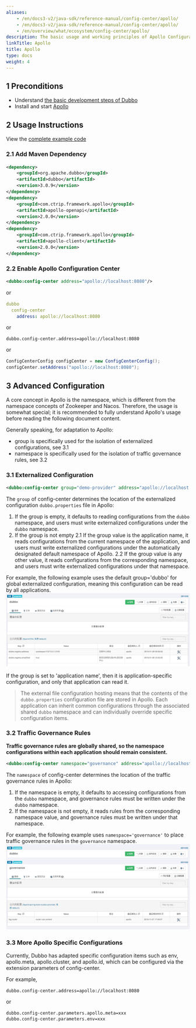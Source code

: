 ```yaml
---
aliases:
    - /en/docs3-v2/java-sdk/reference-manual/config-center/apollo/
    - /en/docs3-v2/java-sdk/reference-manual/config-center/apollo/
    - /en/overview/what/ecosystem/config-center/apollo/
description: The basic usage and working principles of Apollo Configuration Center.
linkTitle: Apollo
title: Apollo
type: docs
weight: 4
---
```


## 1 Preconditions
* Understand [the basic development steps of Dubbo](../../../quick-start/spring-boot/)
* Install and start [Apollo](https://www.apolloconfig.com/#/zh/README)

## 2 Usage Instructions
View the [complete example code](https://github.com/apache/dubbo-samples/tree/master/3-extensions/configcenter/dubbo-samples-configcenter-apollo)

### 2.1 Add Maven Dependency

```xml
<dependency>
    <groupId>org.apache.dubbo</groupId>
    <artifactId>dubbo</artifactId>
    <version>3.0.9</version>
</dependency>
<dependency>
    <groupId>com.ctrip.framework.apollo</groupId>
    <artifactId>apollo-openapi</artifactId>
    <version>2.0.0</version>
</dependency>
<dependency>
    <groupId>com.ctrip.framework.apollo</groupId>
    <artifactId>apollo-client</artifactId>
    <version>2.0.0</version>
</dependency>
```

### 2.2 Enable Apollo Configuration Center
```xml
<dubbo:config-center address="apollo://localhost:8080"/>
```

or

```yaml
dubbo
  config-center
    address: apollo://localhost:8080
```

or

```properties
dubbo.config-center.address=apollo://localhost:8080
```

or

```java
ConfigCenterConfig configCenter = new ConfigCenterConfig();
configCenter.setAddress("apollo://localhost:8080");
```

## 3 Advanced Configuration
A core concept in Apollo is the namespace, which is different from the namespace concepts of Zookeeper and Nacos. Therefore, the usage is somewhat special; it is recommended to fully understand Apollo's usage before reading the following document content.

Generally speaking, for adaptation to Apollo:
* group is specifically used for the isolation of externalized configurations, see 3.1
* namespace is specifically used for the isolation of traffic governance rules, see 3.2

### 3.1 Externalized Configuration

```xml
<dubbo:config-center group="demo-provider" address="apollo://localhost:8080"/>
```

The `group` of config-center determines the location of the externalized configuration `dubbo.properties` file in Apollo:
1. If the group is empty, it defaults to reading configurations from the `dubbo` namespace, and users must write externalized configurations under the `dubbo` namespace.
2. If the group is not empty
  2.1 If the group value is the application name, it reads configurations from the current namespace of the application, and users must write externalized configurations under the automatically designated default namespace of Apollo.
  2.2 If the group value is any other value, it reads configurations from the corresponding namespace, and users must write externalized configurations under that namespace.

For example, the following example uses the default group='dubbo' for global externalized configuration, meaning this configuration can be read by all applications.
![apollo-configcenter-dubbo.png](/imgs/user/apollo-configcenter-dubbo.png)

If the group is set to 'application name', then it is application-specific configuration, and only that application can read it.

> The external file configuration hosting means that the contents of the `dubbo.properties` configuration file are stored in Apollo. Each application can inherit common configurations through the associated shared `dubbo` namespace and can individually override specific configuration items.

### 3.2 Traffic Governance Rules
**Traffic governance rules are globally shared, so the namespace configurations within each application should remain consistent.**

```xml
<dubbo:config-center namespace="governance" address="apollo://localhost:8080"/>
```

The `namespace` of config-center determines the location of the traffic governance rules in Apollo:
1. If the namespace is empty, it defaults to accessing configurations from the `dubbo` namespace, and governance rules must be written under the `dubbo` namespace.
2. If the namespace is not empty, it reads rules from the corresponding namespace value, and governance rules must be written under that namespace.

For example, the following example uses `namespace='governance'` to place traffic governance rules in the `governance` namespace.
![apollo-configcenter-governance-dubbo.png](/imgs/user/apollo-configcenter-governance-dubbo.png)

### 3.3 More Apollo Specific Configurations
Currently, Dubbo has adapted specific configuration items such as env, apollo.meta, apollo.cluster, and apollo.id, which can be configured via the extension parameters of config-center.

For example,
```properties
dubbo.config-center.address=apollo://localhost:8080
```

or

```properties
dubbo.config-center.parameters.apollo.meta=xxx
dubbo.config-center.parameters.env=xxx
```

